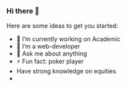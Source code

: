 ### Hi there 👋


Here are some ideas to get you started:

- 🔭 I’m currently working on Academic
- 🌱 I’m a web-developer
- 💬 Ask me about anything
- ⚡ Fun fact: poker player
- Have strong knowledge on equities
- 
